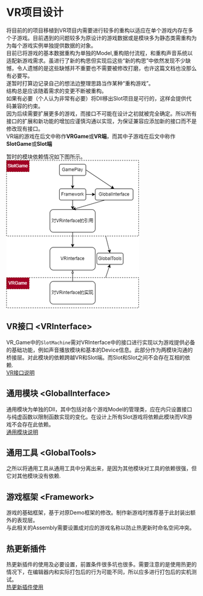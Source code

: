 # VR项目设计
将目前的的项目移植到VR项目内需要进行较多的重构以适应在单个游戏内存在多个子游戏。目前遇到的问题较多为原设计的游戏数据或是模块多为静态类需重构为为每个游戏实例单独提供数据的对象。           
目前已将游戏的基本数据重构为单独的Model,重构赔付流程，和重构声音系统以适配新游戏需求。虽进行了新的构思但实现后这些“新的构思”中依然发现不少缺憾，令人遗憾的是这些缺憾并不重要也不需要被修改打磨，也许这篇文档也没那么有必要写。         
遂暂时打算边记录自己的想法边整理思路当作某种“重构游戏”。          
结构总是应该随着需求的变更不断被重构。        
如果有必要（个人认为非常有必要）将Dll移出Slot项目是可行的，这样会提供代码兼容的约束。    
因为后续需要扩展更多的游戏，而接口不可能在设计之初就被完全确定。所以所有接口的扩展和新功能的增加应谨慎沟通以实现，为保证兼容应添加新的接口而不是修改现有接口。      
VR端的游戏在后文中称作**VRGame**或**VR端**，而其中子游戏在后文中称作**SlotGame**或**Slot端**    
  

暂时的模块依赖情况如下图所示。           
![](../../img/new/Dependence.png)        


## VR接口 \<VRInterface>
VR_Game中的`SlotMachine`需对VRInterface中的接口进行实现以为游戏提供必备的基础功能，例如声音播放模块和基本的Device信息。此部分作为两模块沟通的桥接层。对此模块的依赖跨越VR和Slot端。而Slot和Slot之间不会存在互相的依赖.            
[VR接口说明](../VR接口.md)      


## 通用模块 \<GlobalInterface>
通用模块为单独的Dll，其中包括对各个游戏Model的管理类，应在内只设置接口与纯虚函数以限制函数实现的变化。在设计上所有Slot游戏将依赖此模块而VR游戏不会存在此依赖。      
[通用模块说明](./Slot端整体设计.md)       


## 通用工具 \<GlobalTools>
之所以将通用工具从通用工具中分离出来，是因为其他模块对工具的依赖很强，但它对其他模块没有依赖.   

 

## 游戏框架 \<Framework>
游戏的基础框架，基于对原Demo框架的修改。制作新游戏时推荐基于此封装出额外的表现层。          
与此相关的Assembly需要设置成对应的游戏名称以防止热更新时命名空间冲突。


## 热更新插件
热更新插件的使用及必要设置，前置条件很多坑也很多。需要注意的是使用热更的情况下，在编辑器内和实际打包后的行为可能不同，所以应多进行打包后的实机测试。    
[热更新插件使用](../%E7%83%AD%E6%9B%B4%E6%96%B0%E6%8F%92%E4%BB%B6%E4%BD%BF%E7%94%A8.md)



